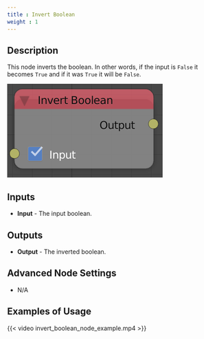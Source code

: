 ```yaml
---
title : Invert Boolean
weight : 1
---
```


## Description

This node inverts the boolean. In other words, if the input is `False`
it becomes `True` and if it was `True` it will be `False`.

![image](invert_boolean_node.png)

## Inputs

  - **Input** - The input boolean.

## Outputs

  - **Output** - The inverted boolean.

## Advanced Node Settings

  - N/A

## Examples of Usage

{{< video invert_boolean_node_example.mp4 >}}
